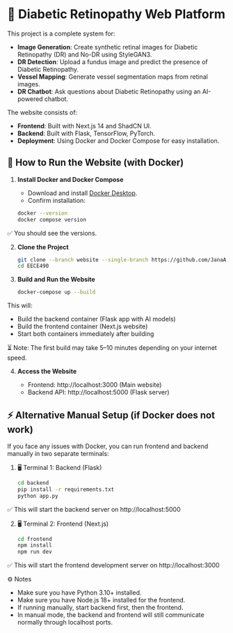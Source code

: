 # 🌟 Diabetic Retinopathy Web Platform

This project is a complete system for:
- **Image Generation**: Create synthetic retinal images for Diabetic Retinopathy (DR) and No-DR using StyleGAN3.
- **DR Detection**: Upload a fundus image and predict the presence of Diabetic Retinopathy.
- **Vessel Mapping**: Generate vessel segmentation maps from retinal images.
- **DR Chatbot**: Ask questions about Diabetic Retinopathy using an AI-powered chatbot.

The website consists of:
- **Frontend**: Built with Next.js 14 and ShadCN UI.
- **Backend**: Built with Flask, TensorFlow, PyTorch.
- **Deployment**: Using Docker and Docker Compose for easy installation.

## 🚀 How to Run the Website (with Docker)

1. **Install Docker and Docker Compose**

   - Download and install [Docker Desktop](https://www.docker.com/products/docker-desktop/).
   - Confirm installation:
   
   ```bash
   docker --version
   docker compose version

✅ You should see the versions.

2. **Clone the Project**
   
   ```bash
   git clone --branch website --single-branch https://github.com/JanaAY/EECE490.git
   cd EECE490

3. **Build and Run the Website**

   ```bash
   docker-compose up --build
   
This will:
- Build the backend container (Flask app with AI models)
- Build the frontend container (Next.js website)
- Start both containers immediately after building

⏳ Note: The first build may take 5–10 minutes depending on your internet speed.

4. **Access the Website**

   - Frontend: http://localhost:3000 (Main website)
   - Backend API: http://localhost:5000 (Flask server)
  

## ⚡ Alternative Manual Setup (if Docker does not work)

If you face any issues with Docker, you can run frontend and backend manually in two separate terminals:

   1. 🖥️ Terminal 1: Backend (Flask)
      ```bash
      cd backend
      pip install -r requirements.txt
      python app.py

✅ This will start the backend server on http://localhost:5000

   2. 🖥️ Terminal 2: Frontend (Next.js)
      ```bash
      cd frontend
      npm install
      npm run dev

✅ This will start the frontend development server on http://localhost:3000

⚙️ Notes
- Make sure you have Python 3.10+ installed.
- Make sure you have Node.js 18+ installed for the frontend.
- If running manually, start backend first, then the frontend.
- In manual mode, the backend and frontend will still communicate normally through localhost ports.


